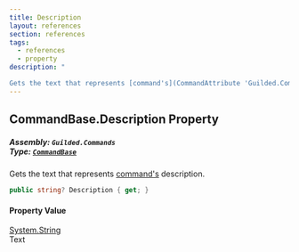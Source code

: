 ```yaml
---
title: Description
layout: references
section: references
tags:
  - references
  - property
description: "

Gets the text that represents [command's](CommandAttribute 'Guilded.Commands.CommandAttribute') description."
---
```


## CommandBase.Description Property
##### **Assembly:** `Guilded.Commands`<br/>**Type:** [`CommandBase`](CommandBase 'Guilded.Commands.CommandBase')

Gets the text that represents [command's](CommandAttribute 'Guilded.Commands.CommandAttribute') description.

```csharp
public string? Description { get; }
```

#### Property Value
[System.String](https://docs.microsoft.com/en-us/dotnet/api/System.String 'System.String')  
Text